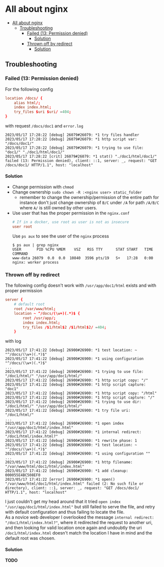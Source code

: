 # All about nginx

<!--toc:start-->
- [All about nginx](#all-about-nginx)
  - [Troubleshooting](#troubleshooting)
    - [Failed (13: Permission denied)](#failed-13-permission-denied)
      - [Solution](#solution)
    - [Thrown off by redirect](#thrown-off-by-redirect)
      - [Solution](#solution)
<!--toc:end-->

## Troubleshooting

### Failed (13: Permission denied)

For the following config

```conf
location /docs/ {
    alias html/;
    index index.html;
    try_files $uri $uri/ =404;
}
```

with request `/docs/doc1` and `error.log`

```log
2023/05/17 17:28:22 [debug] 26079#26079: *1 try files handler
2023/05/17 17:28:22 [debug] 26079#26079: *1 http script var: "/docs/doc1/"
2023/05/17 17:28:22 [debug] 26079#26079: *1 trying to use file: "doc1/" "./doc1/html/doc1/"
2023/05/17 17:28:22 [crit] 26079#26079: *1 stat() "./doc1/html/doc1/" failed (13: Permission denied), client: ::1, server: _, request: "GET /docs/doc1/ HTTP/1.1", host: "localhost"
```

#### Solution

- Change permission with `chmod`
- Change ownership `sudo chown -R :<nginx user> static_folder`
  - remember to change the ownership/permission of the entire path for instance don't just change ownership of `B/C` under `/A` for path `/A/B/C` where `A/` is still owned by other users.
- Use user that has the proper permission in the `nginx.conf`
  ```conf
  # If in a docker, use root as user is not as insecure
  user root
  ```
  Use `ps aux` to see the user of the `nginx` process
  ```shell
  $ ps aux | grep nginx
  USER       PID %CPU %MEM    VSZ   RSS TTY      STAT START   TIME COMMAND
  www-data 26079  0.0  0.0  10840  3596 pts/19   S+   17:28   0:00 nginx: worker process
  ```

### Thrown off by redirect

The following config doesn't work with `/usr/app/doc1/html` exists and with proper permission

```conf
server {
    # default root
    root /var/www/html;
    location ~ ^/docs/(\w+)(.*)$ {
        root /usr/app/;
        index index.html;
        try_files /$1/html$2 /$1/html$2/ =404;
    }
```

with log

```
2023/05/17 17:41:22 [debug] 26900#26900: *1 test location: ~ "^/docs/(\w+)(.*)$"
2023/05/17 17:41:22 [debug] 26900#26900: *1 using configuration "^/docs/(\w+)(.*)$"
...
2023/05/17 17:41:22 [debug] 26900#26900: *1 trying to use file: "/doc1/html/" "/usr/app/doc1/html/"
2023/05/17 17:41:22 [debug] 26900#26900: *1 http script copy: "/"
2023/05/17 17:41:22 [debug] 26900#26900: *1 http script capture: "doc1"
2023/05/17 17:41:22 [debug] 26900#26900: *1 http script copy: "/html"
2023/05/17 17:41:22 [debug] 26900#26900: *1 http script capture: "/"
2023/05/17 17:41:22 [debug] 26900#26900: *1 trying to use dir: "/doc1/html/" "/usr/app/doc1/html/"
2023/05/17 17:41:22 [debug] 26900#26900: *1 try file uri: "/doc1/html/"
...
2023/05/17 17:41:22 [debug] 26900#26900: *1 open index "/usr/app/doc1/html/index.html"
2023/05/17 17:41:22 [debug] 26900#26900: *1 internal redirect: "/doc1/html/index.html?"
2023/05/17 17:41:22 [debug] 26900#26900: *1 rewrite phase: 1
2023/05/17 17:41:22 [debug] 26900#26900: *1 test location: ~ "^/docs/(\w+)(.*)$"
2023/05/17 17:41:22 [debug] 26900#26900: *1 using configuration ""
...
2023/05/17 17:41:22 [debug] 26900#26900: *1 http filename: "/var/www/html/doc1/html/index.html"
2023/05/17 17:41:22 [debug] 26900#26900: *1 add cleanup: 000055E4BC508EF0
2023/05/17 17:41:22 [error] 26900#26900: *1 open() "/var/www/html/doc1/html/index.html" failed (2: No such file or directory), client: ::1, server: _, request: "GET /docs/doc1/ HTTP/1.1", host: "localhost"

```

I just couldn't get my head around that it tried `open index "/usr/app/doc1/html/index.html"` but still failed to serve the file, and retry with default configuration and thus failing to locate the file.  
As a novice web developer I overlooked the message `internal redirect: "/doc1/html/index.html?"`, where it redirected the request to another uri, and then looking for valid location once again and undoubtly the uri `/doc1/html/index.html` doesn't match the location I have in mind and the default root was chosen.

#### Solution

**TODO**
